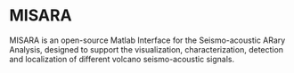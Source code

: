# MISARA
MISARA is an open-source Matlab Interface for the Seismo-acoustic ARary Analysis, designed to support the visualization, characterization, detection and localization of different volcano seismo-acoustic signals.
